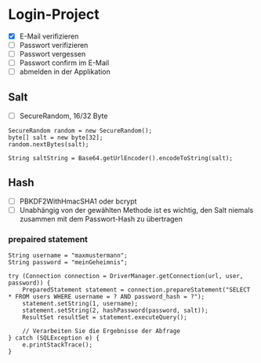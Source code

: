 # Login-Project

- [x] E-Mail verifizieren
- [ ] Passwort verifizieren
- [ ] Passwort vergessen
- [ ] Passwort confirm im E-Mail
- [ ] abmelden in der Applikation

## Salt
- [ ] SecureRandom, 16/32 Byte
```
SecureRandom random = new SecureRandom();
byte[] salt = new byte[32];
random.nextBytes(salt);

String saltString = Base64.getUrlEncoder().encodeToString(salt);
```

## Hash
- [ ] PBKDF2WithHmacSHA1 oder bcrypt
- [ ] Unabhängig von der gewählten Methode ist es wichtig, den Salt niemals zusammen mit dem Passwort-Hash zu übertragen

### prepaired statement
```
String username = "maxmustermann";
String password = "meinGeheimnis";

try (Connection connection = DriverManager.getConnection(url, user, password)) {
    PreparedStatement statement = connection.prepareStatement("SELECT * FROM users WHERE username = ? AND password_hash = ?");
    statement.setString(1, username);
    statement.setString(2, hashPassword(password, salt));
    ResultSet resultSet = statement.executeQuery();

    // Verarbeiten Sie die Ergebnisse der Abfrage
} catch (SQLException e) {
    e.printStackTrace();
}
```
